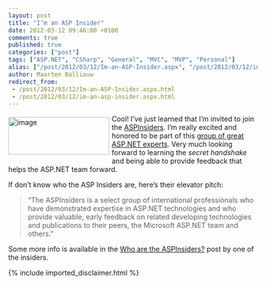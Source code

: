 ```yaml
---
layout: post
title: "I’m an ASP Insider"
date: 2012-03-12 09:46:00 +0100
comments: true
published: true
categories: ["post"]
tags: ["ASP.NET", "CSharp", "General", "MVC", "MVP", "Personal"]
alias: ["/post/2012/03/12/Im-an-ASP-Insider.aspx", "/post/2012/03/12/im-an-asp-insider.aspx"]
author: Maarten Balliauw
redirect_from:
 - /post/2012/03/12/Im-an-ASP-Insider.aspx.html
 - /post/2012/03/12/im-an-asp-insider.aspx.html
---
```

<p><a href="/images/image_171.png"><img style="background-image: none; border-bottom: 0px; border-left: 0px; margin: 5px 5px 5px 0px; padding-left: 0px; padding-right: 0px; display: inline; float: left; border-top: 0px; border-right: 0px; padding-top: 0px" title="image" border="0" alt="image" align="left" src="/images/image_thumb_137.png" width="204" height="76" /></a>Cool! I’ve just learned that I’m invited to join the <a href="http://aspinsiders.com/">ASPInsiders</a>. I’m really excited and honored to be part of this <a href="http://aspinsiders.com/Insiders.aspx">group of great ASP.NET experts</a>. Very much looking forward to learning the <em>secret handshake</em> and being able to provide feedback that helps the ASP.NET team forward.</p>  <p>If don’t know who the ASP Insiders are, here’s their elevator pitch:</p>  
<blockquote>   <p>“The ASPInsiders is a select group of international professionals who have demonstrated expertise in ASP.NET technologies and who provide valuable, early feedback on related developing technologies and publications to their peers, the Microsoft ASP.NET team and others.”</p> 
</blockquote>
  <p>Some more info is available in the <a href="http://weblogs.asp.net/rchartier/archive/2008/08/01/who-are-the-aspinsiders.aspx">Who are the ASPInsiders?</a> post by one of the insiders.</p>
{% include imported_disclaimer.html %}
